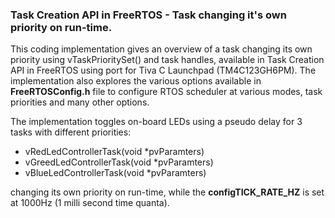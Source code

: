 ### Task Creation API in FreeRTOS - Task changing it's own priority on run-time.</br>
This coding implementation gives an overview of a task changing its own priority using vTaskPrioritySet() and task handles, available in Task Creation API in FreeRTOS using port for Tiva C Launchpad (TM4C123GH6PM). The implementation also explores the various options available in **FreeRTOSConfig.h** file to configure RTOS scheduler at various modes, task priorities and many other options.</br>

The implementation toggles on-board LEDs using a pseudo delay for 3 tasks with different priorities: 
- vRedLedControllerTask(void *pvParamters)
- vGreedLedControllerTask(void *pvParamters)
- vBlueLedControllerTask(void *pvParamters)</br>

changing its own priority on run-time, while the **configTICK_RATE_HZ** is set at 1000Hz (1 milli second time quanta).
